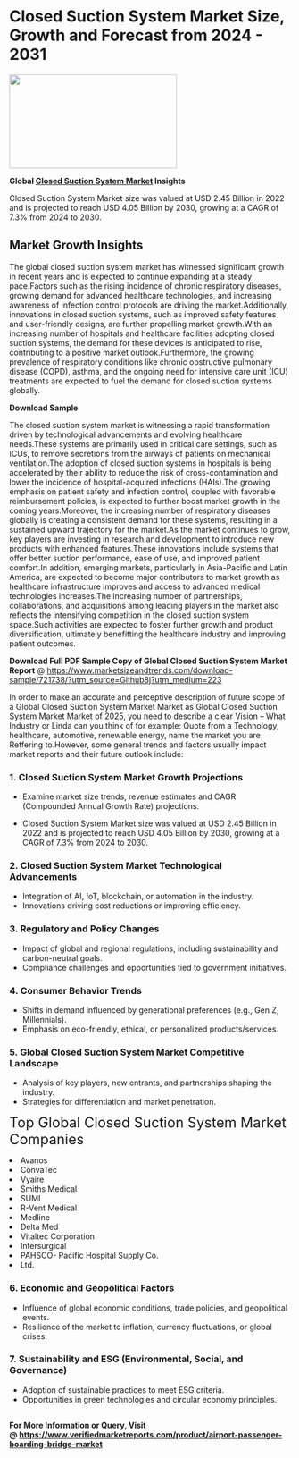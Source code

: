 <H1>Closed Suction System Market Size, Growth and Forecast from 2024 - 2031</H1><img class="aligncenter size-medium wp-image-584254" src="https://thirdeyenews.in/wp-content/uploads/2024/09/Global-Market-Research-300x168.jpeg" alt="" width="300" height="168" /><p><strong>Global&nbsp;<a href="https://www.marketsizeandtrends.com/download-sample/721738/?utm_source=Github8j?utm_medium=223">Closed Suction System Market</a> Insights</strong></p><p>Closed Suction System Market size was valued at USD 2.45 Billion in 2022 and is projected to reach USD 4.05 Billion by 2030, growing at a CAGR of 7.3% from 2024 to 2030.</p><p><h2>Market Growth Insights</h2> <p>The global closed suction system market has witnessed significant growth in recent years and is expected to continue expanding at a steady pace.Factors such as the rising incidence of chronic respiratory diseases, growing demand for advanced healthcare technologies, and increasing awareness of infection control protocols are driving the market.Additionally, innovations in closed suction systems, such as improved safety features and user-friendly designs, are further propelling market growth.With an increasing number of hospitals and healthcare facilities adopting closed suction systems, the demand for these devices is anticipated to rise, contributing to a positive market outlook.Furthermore, the growing prevalence of respiratory conditions like chronic obstructive pulmonary disease (COPD), asthma, and the ongoing need for intensive care unit (ICU) treatments are expected to fuel the demand for closed suction systems globally.</p> <p><strong>Download Sample</strong></p> <p>The closed suction system market is witnessing a rapid transformation driven by technological advancements and evolving healthcare needs.These systems are primarily used in critical care settings, such as ICUs, to remove secretions from the airways of patients on mechanical ventilation.The adoption of closed suction systems in hospitals is being accelerated by their ability to reduce the risk of cross-contamination and lower the incidence of hospital-acquired infections (HAIs).The growing emphasis on patient safety and infection control, coupled with favorable reimbursement policies, is expected to further boost market growth in the coming years.Moreover, the increasing number of respiratory diseases globally is creating a consistent demand for these systems, resulting in a sustained upward trajectory for the market.As the market continues to grow, key players are investing in research and development to introduce new products with enhanced features.These innovations include systems that offer better suction performance, ease of use, and improved patient comfort.In addition, emerging markets, particularly in Asia-Pacific and Latin America, are expected to become major contributors to market growth as healthcare infrastructure improves and access to advanced medical technologies increases.The increasing number of partnerships, collaborations, and acquisitions among leading players in the market also reflects the intensifying competition in the closed suction system space.Such activities are expected to foster further growth and product diversification, ultimately benefitting the healthcare industry and improving patient outcomes.<p><span class=""><strong>Download Full PDF Sample Copy of Global Closed Suction System Market Report</strong> @ <a href="https://www.marketsizeandtrends.com/download-sample/721738/?utm_source=Github8j?utm_medium=223" target="_blank">https://www.marketsizeandtrends.com/download-sample/721738/?utm_source=Github8j?utm_medium=223</a></span></p><p>In order to make an accurate and perceptive description of future scope of a Global&nbsp;Closed Suction System Market Market as Global&nbsp;Closed Suction System Market Market of 2025, you need to describe a clear Vision &ndash; What Industry or Linda can you think of for example: Quote from a Technology, healthcare, automotive, renewable energy, name the market you are Reffering to.However, some general trends and factors usually impact market reports and their future outlook include:</p><h3>1.&nbsp;<strong>Closed Suction System Market Growth Projections</strong></h3><ul><li>Examine market size trends, revenue estimates and CAGR (Compounded Annual Growth Rate) projections.</li><li><p>Closed Suction System Market size was valued at USD 2.45 Billion in 2022 and is projected to reach USD 4.05 Billion by 2030, growing at a CAGR of 7.3% from 2024 to 2030.</p></li></ul><h3>2.&nbsp;<strong>Closed Suction System Market Technological Advancements</strong></h3><ul><li>Integration of AI, IoT, blockchain, or automation in the industry.</li><li>Innovations driving cost reductions or improving efficiency.</li></ul><h3>3.&nbsp;<strong>Regulatory and Policy Changes</strong></h3><ul><li>Impact of global and regional regulations, including sustainability and carbon-neutral goals.</li><li>Compliance challenges and opportunities tied to government initiatives.</li></ul><h3>4.&nbsp;<strong>Consumer Behavior Trends</strong></h3><ul><li>Shifts in demand influenced by generational preferences (e.g., Gen Z, Millennials).</li><li>Emphasis on eco-friendly, ethical, or personalized products/services.</li></ul><h3>5.&nbsp;<strong>Global Closed Suction System Market Competitive Landscape</strong></h3><ul><li>Analysis of key players, new entrants, and partnerships shaping the industry.</li><li>Strategies for differentiation and market penetration.</li></ul><p data-pm-slice="1 1 []"><span style="color: inherit; font-family: inherit; font-size: 25px;">Top Global Closed Suction System Market Companies</span></p><div class="" data-test-id=""><p><li>Avanos</li><li> ConvaTec</li><li> Vyaire</li><li> Smiths Medical</li><li> SUMI</li><li> R-Vent Medical</li><li> Medline</li><li> Delta Med</li><li> Vitaltec Corporation</li><li> Intersurgical</li><li> PAHSCO- Pacific Hospital Supply Co.</li><li> Ltd.</li></p></div><h3>6.&nbsp;<strong>Economic and Geopolitical Factors</strong></h3><ul><li>Influence of global economic conditions, trade policies, and geopolitical events.</li><li>Resilience of the market to inflation, currency fluctuations, or global crises.</li></ul><h3>7.&nbsp;<strong>Sustainability and ESG (Environmental, Social, and Governance)</strong></h3><ul><li>Adoption of sustainable practices to meet ESG criteria.</li><li>Opportunities in green technologies and circular economy principles.</li></ul><h2><strong style="font-size: 14px;">For More Information or Query, Visit @&nbsp;</strong><a style="background-color: #ffffff; font-size: 14px;" href="https://www.marketsizeandtrends.com/report/closed-suction-system-market/" target="_blank">https://www.verifiedmarketreports.com/product/airport-passenger-boarding-bridge-market</a></h2>